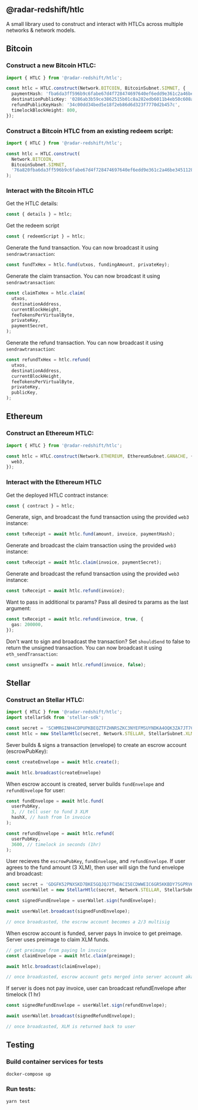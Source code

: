 ## @radar-redshift/htlc

A small library used to construct and interact with HTLCs across multiple networks & network models.

## Bitcoin

### Construct a new Bitcoin HTLC:

```typescript
import { HTLC } from '@radar-redshift/htlc';

const htlc = HTLC.construct(Network.BITCOIN, BitcoinSubnet.SIMNET, {
  paymentHash: 'fba6da3ff596b9c6fabe67d4f728474697640ef6edd9e361c2a46be345112839',
  destinationPublicKey: '0286ab3b59ce3862515b01c8a282edb6011b4eb50c608ab298bfd70f6033f7bc65',
  refundPublicKeyHash: '34c00dd34bed5e18f2eb86d6d323f7770d2b457c',
  timelockBlockHeight: 800,
});
```

### Construct a Bitcoin HTLC from an existing redeem script:

```typescript
import { HTLC } from '@radar-redshift/htlc';

const htlc = HTLC.construct(
  Network.BITCOIN,
  BitcoinSubnet.SIMNET,
  '76a820fba6da3ff596b9c6fabe67d4f728474697640ef6edd9e361c2a46be345112839876375210286ab3b59ce3862515b01c8a282edb6011b4eb50c608ab298bfd70f6033f7bc6567022003b17576a91434c00dd34bed5e18f2eb86d6d323f7770d2b457c8868ac',
);
```

### Interact with the Bitcoin HTLC

Get the HTLC details:
```typescript
const { details } = htlc;
```

Get the redeem script
```typescript
const { redeemScript } = htlc;
```

Generate the fund transaction. You can now broadcast it using `sendrawtransaction`:
```typescript
const fundTxHex = htlc.fund(utxos, fundingAmount, privateKey);
```

Generate the claim transaction. You can now broadcast it using `sendrawtransaction`:
```typescript
const claimTxHex = htlc.claim(
  utxos,
  destinationAddress,
  currentBlockHeight,
  feeTokensPerVirtualByte,
  privateKey,
  paymentSecret,
);
```

Generate the refund transaction. You can now broadcast it using `sendrawtransaction`:
```typescript
const refundTxHex = htlc.refund(
  utxos,
  destinationAddress,
  currentBlockHeight,
  feeTokensPerVirtualByte,
  privateKey,
  publicKey,
);
```

## Ethereum

### Construct an Ethereum HTLC:

```typescript
import { HTLC } from '@radar-redshift/htlc';

const htlc = HTLC.construct(Network.ETHEREUM, EthereumSubnet.GANACHE, {
  web3,
});
```

### Interact with the Ethereum HTLC

Get the deployed HTLC contract instance:
```typescript
const { contract } = htlc;
```

Generate, sign, and broadcast the fund transaction using the provided `web3` instance:
```typescript
const txReceipt = await htlc.fund(amount, invoice, paymentHash);
```

Generate and broadcast the claim transaction using the provided `web3` instance:
```typescript
const txReceipt = await htlc.claim(invoice, paymentSecret);
```

Generate and broadcast the refund transaction using the provided `web3` instance:
```typescript
const txReceipt = await htlc.refund(invoice);
```

Want to pass in additional tx params? Pass all desired tx params as the last argument:
```typescript
const txReceipt = await htlc.refund(invoice, true, {
  gas: 200000,
});
```

Don't want to sign and broadcast the transaction? Set `shouldSend` to false to return the unsigned transaction. You can now broadcast it using `eth_sendTransaction`:
```typescript
const unsignedTx = await htlc.refund(invoice, false);
```

## Stellar

### Construct an Stellar HTLC:

```typescript
import { HTLC } from '@radar-redshift/htlc';
import stellarSdk from 'stellar-sdk';

const secret = 'SCHMRGINH4CDPUPKBEQZTFZHNRSZKC3NYEFMSUYNDKA4OQK3ZA7JT7C6'
const htlc = new StellarHtlc(secret, Network.STELLAR, StellarSubnet.XLMTESTNET);

```

Sever builds & signs a transaction (envelope) to create an escrow account (escrowPubKey):
```typescript
const createEnvelope = await htlc.create();

await htlc.broadcast(createEnvelope)
```

When escrow account is created, server builds `fundEnvelope` and `refundEnvelope` for user:
```typescript
const fundEnvelope = await htlc.fund(
  userPubKey,
  3, // tell user to fund 3 XLM
  hashX, // hash from ln invoice
);

const refundEnvelope = await htlc.refund(
  userPubKey,
  3600, // timelock in seconds (1hr)
);
```

User recieves the `escrowPubKey`, `fundEnvelope`, and `refundEnvelope`. If user agrees to the fund amount (3 XLM), then user will sign the fund envelope and broadcast:
```typescript
const secret = 'GDGFK52PNXSKD7BKE5GQJQJ7THDACI5ECDWWEIC6GR5KKBDY7SGPRV6'
const userWallet = new StellarHtlc(secret, Network.STELLAR, StellarSubnet.XLMTESTNET);

const signedFundEnvelope = userWallet.sign(fundEnvelope);

await userWallet.broadcast(signedFundEnvelope);

// once broadcasted, the escrow account becomes a 2/3 multisig
```

When escrow account is funded, server pays ln invoice to get preimage. Server uses preimage to claim XLM funds.
``` typescript
// get preimage from paying ln invoice
const claimEnvelope = await htlc.claim(preimage);

await htlc.broadcast(claimEnvelope);

// once broadcasted, escrow account gets merged into server account aka swap complete
```

If server is does not pay invoice, user can broadcast refundEnvelope after timelock (1 hr)
``` typescript
const signedRefundEnvelope = userWallet.sign(refundEnvelope);

await userWallet.broadcast(signedRefundEnvelope);

// once broadcasted, XLM is returned back to user
```

## Testing

### Build container services for tests
```sh
docker-compose up
```

### Run tests:
```
yarn test
```
